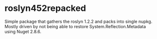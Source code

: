 # roslyn452repacked

Simple package that gathers the roslyn 1.2.2 and packs into single nupkg.
Mostly driven by not being able to restore System.Reflection.Metadata using Nuget 2.8.6.
